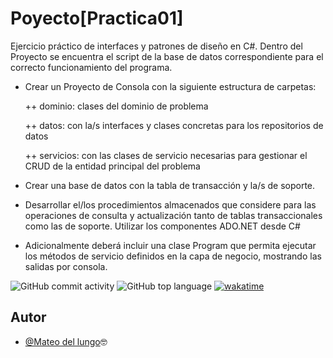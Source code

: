
# Poyecto[Practica01]
Ejercicio práctico de interfaces y patrones de diseño en C#. Dentro del Proyecto se encuentra el script de la base de datos correspondiente para el correcto funcionamiento del programa.



- Crear un Proyecto de Consola con la siguiente estructura de carpetas:

    ++ dominio: clases del dominio de problema

  ++ datos: con la/s interfaces y clases concretas para los repositorios de datos

    ++ servicios: con las clases de servicio necesarias para gestionar el CRUD de la entidad principal del problema

- Crear una base de datos con la tabla de transacción y la/s de soporte.

- Desarrollar el/los procedimientos almacenados que considere para las operaciones de consulta y actualización tanto de tablas transaccionales como las de soporte. Utilizar los componentes ADO.NET desde C#

- Adicionalmente deberá incluir una clase Program que permita ejecutar los métodos de servicio definidos en la capa de negocio, mostrando las salidas por consola.
<!--
##[![wakatime](https://wakatime.com/badge/github/Mateo00DelLungo/Practico_01.svg)](https://wakatime.com/badge/github/Mateo00DelLungo/Practico_01)
-->

 ![GitHub commit activity](https://img.shields.io/github/commit-activity/t/Mateo00DelLungo/Practico_01)
 ![GitHub top language](https://img.shields.io/github/languages/top/Mateo00DelLungo/Practico_01) 
 <a href="https://wakatime.com/badge/user/ecb456c5-1b67-4281-9da9-456ba4d60a8e/project/67e35cd5-5683-4408-a342-5be27ce4f422"><img src="https://wakatime.com/badge/user/ecb456c5-1b67-4281-9da9-456ba4d60a8e/project/67e35cd5-5683-4408-a342-5be27ce4f422.svg" alt="wakatime"></a>

## Autor

- [@Mateo del lungo](https://github.com/Mudo0)🤓
